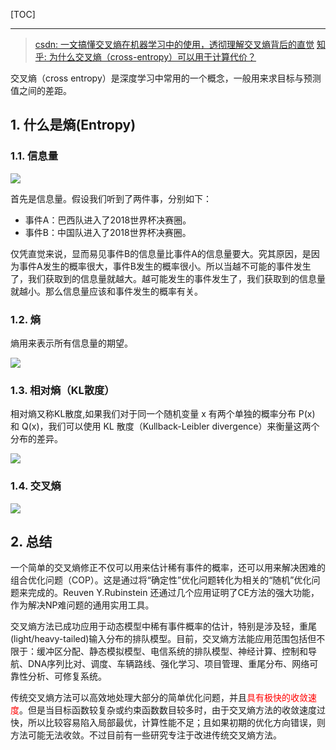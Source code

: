 <!--
+++
title       = "深度学习里的交叉熵"
description = "1. 什么是熵(Entropy); 2. 总结"
date        = "2021-12-20"
tags        = []
categories  = ["7-理论知识","71-机器学习"]
series      = []
keywords    = []
weight      = 5
toc         = true
draft       = false
+++ -->

[TOC]

___

> [csdn: 一文搞懂交叉熵在机器学习中的使用，透彻理解交叉熵背后的直觉](https://blog.csdn.net/tsyccnh/article/details/79163834)
> [知乎: 为什么交叉熵（cross-entropy）可以用于计算代价？](https://www.zhihu.com/question/65288314/answer/244557337)

交叉熵（cross entropy）是深度学习中常用的一个概念，一般用来求目标与预测值之间的差距。


## 1. 什么是熵(Entropy)

### 1.1. 信息量

![](https://img2020.cnblogs.com/blog/2039866/202009/2039866-20200928102533092-859741369.png) <!-- 熵/keepng_2019-11-27-11-11-39.png -->

首先是信息量。假设我们听到了两件事，分别如下：

* 事件A：巴西队进入了2018世界杯决赛圈。
* 事件B：中国队进入了2018世界杯决赛圈。

仅凭直觉来说，显而易见事件B的信息量比事件A的信息量要大。究其原因，是因为事件A发生的概率很大，事件B发生的概率很小。所以当越不可能的事件发生了，我们获取到的信息量就越大。越可能发生的事件发生了，我们获取到的信息量就越小。那么信息量应该和事件发生的概率有关。

### 1.2. 熵
熵用来表示所有信息量的期望。

![](https://img2020.cnblogs.com/blog/2039866/202009/2039866-20200928102533466-1422022894.png) <!-- 熵/keepng_2019-11-27-11-16-52.png -->

### 1.3. 相对熵（KL散度）

相对熵又称KL散度,如果我们对于同一个随机变量 x 有两个单独的概率分布 P(x) 和 Q(x)，我们可以使用 KL 散度（Kullback-Leibler divergence）来衡量这两个分布的差异。

![](https://img2020.cnblogs.com/blog/2039866/202009/2039866-20200928102533748-475013945.png) <!-- 熵/keepng_2019-11-27-11-21-42.png -->

### 1.4. 交叉熵

![](https://img2020.cnblogs.com/blog/2039866/202009/2039866-20200928102534068-538243148.png) <!-- 熵/keepng_2019-11-27-11-27-10.png -->

## 2. 总结
一个简单的交叉熵修正不仅可以用来估计稀有事件的概率，还可以用来解决困难的组合优化问题（COP）。这是通过将“确定性”优化问题转化为相关的“随机”优化问题来完成的。Reuven Y.Rubinstein 还通过几个应用证明了CE方法的强大功能，作为解决NP难问题的通用实用工具。

交叉熵方法已成功应用于动态模型中稀有事件概率的估计，特别是涉及轻，重尾(light/heavy-tailed)输入分布的排队模型。目前，交叉熵方法能应用范围包括但不限于：缓冲区分配、静态模拟模型、电信系统的排队模型、神经计算、控制和导航、DNA序列比对、调度、车辆路线、强化学习、项目管理、重尾分布、网络可靠性分析、可修复系统。

传统交叉熵方法可以高效地处理大部分的简单优化问题，并且<font color=#FF0000>具有极快的收敛速度</font>。但是当目标函数较复杂或约束函数数目较多时，由于交叉熵方法的收敛速度过快，所以比较容易陷入局部最优，计算性能不足；且如果初期的优化方向错误，则方法可能无法收敛。不过目前有一些研究专注于改进传统交叉熵方法。
